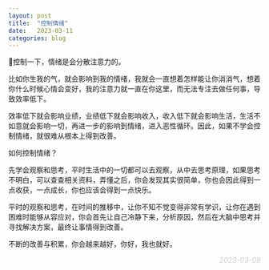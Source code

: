 ```yaml
---
layout: post
title:  "控制情绪"
date:   2023-03-11 
categories: blog
---
```


🌹控制一下，情绪是会分散注意力的。

比如你生我的气，就会影响到我的情绪，我就会一直想着怎样能让你消消气，想着你什么时候心情会变好，我的注意力就一直在你这里，而无法专注去做任何事，导致效率低下。

效率低下就会影响业绩，业绩低下就会影响收入，收入低下就会影响生活，生活不如意就会影响一切，再进一步的影响到情绪，进入恶性循环。因此，如果不学会控制情绪，就很难从根本上得到改善。

如何控制情绪？

先学会观察和思考，平时生活中的一切都可以去观察，从中去思考原理，如果思考不明白，可以查查相关资料，弄懂之后，你会发现其实很简单，你也会因此得到一点收获，一点成长，你也应该会得到一点快乐。

平时的观察和思考，在时间的推移中，让你不知不觉变得非常有学识，让你在遇到困难时能够从容应对，你会首先让自己冷静下来，分析原因，然后在大脑中思考并寻找解决方案，最终让事情得到改善。

不断的改善与积累，你会越来越好，你好，我也就好。

<p align="right" style="color:#ccc; font-style:italic;">2023-03-08</p>